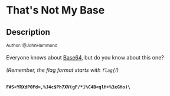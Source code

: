 # That's Not My Base

## Description

<small>Author: @JohnHammond</small><br><br>Everyone knows about <a href="https://en.wikipedia.org/wiki/Base64">Base64</a>, but do you know about this one? <br><br> <i>(Remember, the flag format starts with <code>flag{</code>!)</i> <br><br> <b><code> F&num;S&lt;YRXdP0Fd&equals;&comma;&percnt;J4c&dollar;Ph7XV&lpar;gF&sol;&ast;&rsqb;&percnt;C4B&lt;qlH&plus;&percnt;3xGHo&rpar;&bsol; </code></b>


